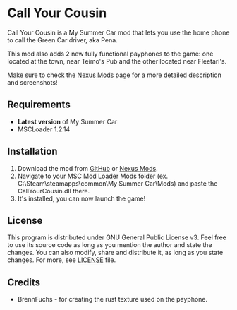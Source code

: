 # Call Your Cousin

Call Your Cousin is a My Summer Car mod that lets you use the home phone to call the Green Car driver, aka Pena.

This mod also adds 2 new fully functional payphones to the game: one located at the town, near Teimo's Pub and the other located near Fleetari's.

Make sure to check the [Nexus Mods](https://www.nexusmods.com/mysummercar/mods/203/?tab=description) page for a more detailed description and screenshots!

## Requirements

- **Latest version** of My Summer Car
- MSCLoader 1.2.14

## Installation

1. Download the mod from [GitHub](https://github.com/tiagomarked/CallYourCousin/releases) or [Nexus Mods](https://www.nexusmods.com/mysummercar/mods/203/?tab=files).
2. Navigate to your MSC Mod Loader Mods folder (ex. C:\Steam\steamapps\common\My Summer Car\Mods) and paste the CallYourCousin.dll there.
3. It's installed, you can now launch the game!

## License

This program is distributed under GNU General Public License v3. Feel free to use its source code as long as you mention the author and state the changes. You can also modify, share and distribute it, as long as you state changes. For more, see [LICENSE](LICENSE.txt) file.

## Credits
 - BrennFuchs - for creating the rust texture used on the payphone.
